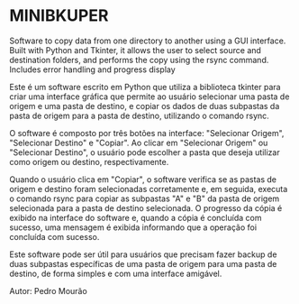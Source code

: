 # MINIBKUPER
Software to copy data from one directory to another using a GUI interface. Built with Python and Tkinter, it allows the user to select source and destination folders, and performs the copy using the rsync command. Includes error handling and progress display


Este é um software escrito em Python que utiliza a biblioteca tkinter para criar uma interface gráfica que permite ao usuário selecionar uma pasta de origem e uma pasta de destino, e copiar os dados de duas subpastas da pasta de origem para a pasta de destino, utilizando o comando rsync.

O software é composto por três botões na interface: "Selecionar Origem", "Selecionar Destino" e "Copiar". Ao clicar em "Selecionar Origem" ou "Selecionar Destino", o usuário pode escolher a pasta que deseja utilizar como origem ou destino, respectivamente.

Quando o usuário clica em "Copiar", o software verifica se as pastas de origem e destino foram selecionadas corretamente e, em seguida, executa o comando rsync para copiar as subpastas "A" e "B" da pasta de origem selecionada para a pasta de destino selecionada. O progresso da cópia é exibido na interface do software e, quando a cópia é concluída com sucesso, uma mensagem é exibida informando que a operação foi concluída com sucesso.

Este software pode ser útil para usuários que precisam fazer backup de duas subpastas específicas de uma pasta de origem para uma pasta de destino, de forma simples e com uma interface amigável.

Autor: Pedro Mourão







